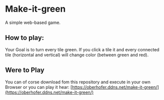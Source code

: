 # Make-it-green
A simple web-based game.
## How to play:
Your Goal is to turn every tile green.
If you click a tile it and every connected tile (horizontal and vertical) will change color (between green and red).
## Were to Play
You can of corse download fom this repository and execute in your own Browser
or you can play it hear:
[https://oberhofer.ddns.net/make-it-green/](https://oberhofer.ddns.net/make-it-green/)
